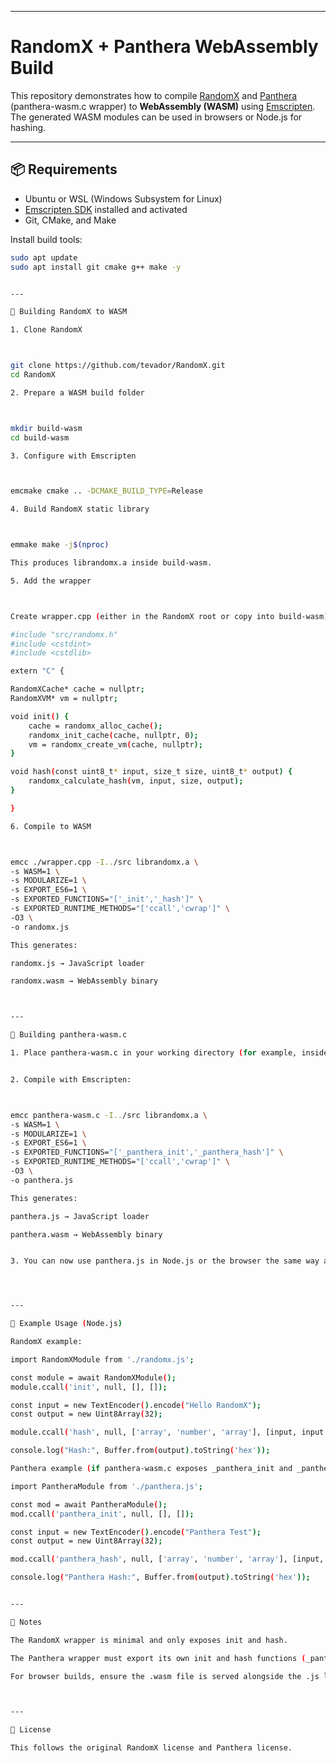
---

# RandomX + Panthera WebAssembly Build

This repository demonstrates how to compile [RandomX](https://github.com/tevador/RandomX) and [Panthera](https://github.com/) (panthera-wasm.c wrapper) to **WebAssembly (WASM)** using [Emscripten](https://emscripten.org/).  
The generated WASM modules can be used in browsers or Node.js for hashing.

---

## 📦 Requirements

- Ubuntu or WSL (Windows Subsystem for Linux)
- [Emscripten SDK](https://emscripten.org/docs/getting_started/downloads.html) installed and activated
- Git, CMake, and Make

Install build tools:

```bash
sudo apt update
sudo apt install git cmake g++ make -y


---

🔨 Building RandomX to WASM

1. Clone RandomX



git clone https://github.com/tevador/RandomX.git
cd RandomX

2. Prepare a WASM build folder



mkdir build-wasm
cd build-wasm

3. Configure with Emscripten



emcmake cmake .. -DCMAKE_BUILD_TYPE=Release

4. Build RandomX static library



emmake make -j$(nproc)

This produces librandomx.a inside build-wasm.

5. Add the wrapper



Create wrapper.cpp (either in the RandomX root or copy into build-wasm):

#include "src/randomx.h"
#include <cstdint>
#include <cstdlib>

extern "C" {

RandomXCache* cache = nullptr;
RandomXVM* vm = nullptr;

void init() {
    cache = randomx_alloc_cache();
    randomx_init_cache(cache, nullptr, 0);
    vm = randomx_create_vm(cache, nullptr);
}

void hash(const uint8_t* input, size_t size, uint8_t* output) {
    randomx_calculate_hash(vm, input, size, output);
}

}

6. Compile to WASM



emcc ./wrapper.cpp -I../src librandomx.a \
-s WASM=1 \
-s MODULARIZE=1 \
-s EXPORT_ES6=1 \
-s EXPORTED_FUNCTIONS="['_init','_hash']" \
-s EXPORTED_RUNTIME_METHODS="['ccall','cwrap']" \
-O3 \
-o randomx.js

This generates:

randomx.js → JavaScript loader

randomx.wasm → WebAssembly binary



---

🔨 Building panthera-wasm.c

1. Place panthera-wasm.c in your working directory (for example, inside RandomX/build-wasm/).


2. Compile with Emscripten:



emcc panthera-wasm.c -I../src librandomx.a \
-s WASM=1 \
-s MODULARIZE=1 \
-s EXPORT_ES6=1 \
-s EXPORTED_FUNCTIONS="['_panthera_init','_panthera_hash']" \
-s EXPORTED_RUNTIME_METHODS="['ccall','cwrap']" \
-O3 \
-o panthera.js

This generates:

panthera.js → JavaScript loader

panthera.wasm → WebAssembly binary


3. You can now use panthera.js in Node.js or the browser the same way as RandomX.




---

🚀 Example Usage (Node.js)

RandomX example:

import RandomXModule from './randomx.js';

const module = await RandomXModule();
module.ccall('init', null, [], []);

const input = new TextEncoder().encode("Hello RandomX");
const output = new Uint8Array(32);

module.ccall('hash', null, ['array', 'number', 'array'], [input, input.length, output]);

console.log("Hash:", Buffer.from(output).toString('hex'));

Panthera example (if panthera-wasm.c exposes _panthera_init and _panthera_hash):

import PantheraModule from './panthera.js';

const mod = await PantheraModule();
mod.ccall('panthera_init', null, [], []);

const input = new TextEncoder().encode("Panthera Test");
const output = new Uint8Array(32);

mod.ccall('panthera_hash', null, ['array', 'number', 'array'], [input, input.length, output]);

console.log("Panthera Hash:", Buffer.from(output).toString('hex'));


---

📝 Notes

The RandomX wrapper is minimal and only exposes init and hash.

The Panthera wrapper must export its own init and hash functions (_panthera_init, _panthera_hash) or whatever is implemented in panthera-wasm.c.

For browser builds, ensure the .wasm file is served alongside the .js loader.



---

📄 License

This follows the original RandomX license and Panthera license.


